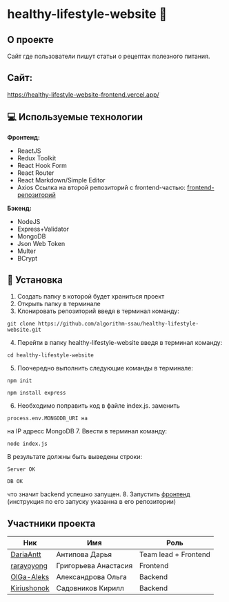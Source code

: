 #
# healthy-lifestyle-website :apple:
## О проекте
    
Сайт где пользователи пишут статьи о рецептах полезного питания.

## Сайт:

https://healthy-lifestyle-website-frontend.vercel.app/



## :computer: Используемые технологии
 **Фронтенд:**
- ReactJS 
- Redux Toolkit
- React Hook Form
- React Router 
- React Markdown/Simple Editor
- Axios
Ссылка на второй репозиторий с frontend-частью: [frontend-репозиторий](https://github.com/algorithm-ssau/healthy-lifestyle-website-frontend)

 **Бэкенд:**
- NodeJS
- Express+Validator
- MongoDB
- Json Web Token
- Multer
- BCrypt

## :hammer: Установка 
1. Создать папку в которой будет храниться проект
2. Открыть папку в терминале
3. Клонировать репозиторий введя в терминал команду:
```
git clone https://github.com/algorithm-ssau/healthy-lifestyle-website.git
```
4. Перейти в папку healthy-lifestyle-website введя в терминал команду:
```
cd healthy-lifestyle-website
```
5. Поочередно выполнить следующие команды в терминале:
```
npm init
```
```
npm install express
```
6. Необходимо поправить код в файле index.js. заменить 
```
process.env.MONGODB_URI на
```
на IP адресс MongoDB
7. Ввести в терминал команду:
```
node index.js
```
В результате должны быть выведены строки: 
```
Server OK
```
```
DB OK
```
что значит backend успешно запущен.
8. Запустить   [фронтенд](https://github.com/algorithm-ssau/healthy-lifestyle-website-frontend.git) (инструкция по его запуску указанна в его репозитории)

## Участники проекта 

|                      Ник                       |          Имя            |          Роль
| ---------------------------------------------  | ----------------------- | -----------------------
|  [DariaAntt](https://github.com/DariaAntt)     |     Антипова Дарья      |   Team lead + Frontend
|  [rarayoyong](https://github.com/rarayoyong)   |   Григорьева Анастасия  |        Frontend
|  [OlGa-Aleks](https://github.com/OlGa-Aleks)   |    Александрова Ольга   |        Backend
|  [Kiriushonok](https://github.com/Kiriushonok) |    Садовников Кирилл    |        Backend

